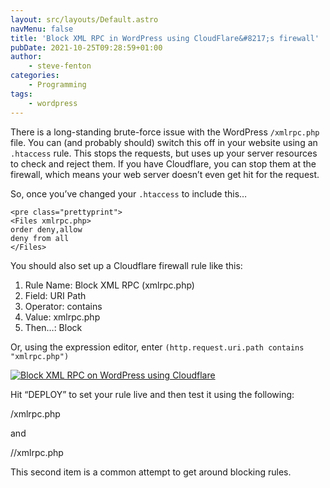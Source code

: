 ```yaml
---
layout: src/layouts/Default.astro
navMenu: false
title: 'Block XML RPC in WordPress using CloudFlare&#8217;s firewall'
pubDate: 2021-10-25T09:28:59+01:00
author:
    - steve-fenton
categories:
    - Programming
tags:
    - wordpress
---
```


There is a long-standing brute-force issue with the WordPress `/xmlrpc.php` file. You can (and probably should) switch this off in your website using an `.htaccess` rule. This stops the requests, but uses up your server resources to check and reject them. If you have Cloudflare, you can stop them at the firewall, which means your web server doesn’t even get hit for the request.

So, once you’ve changed your `.htaccess` to include this…

```
<pre class="prettyprint">
<Files xmlrpc.php>
order deny,allow
deny from all
</Files>
```
You should also set up a Cloudflare firewall rule like this:

1. Rule Name: Block XML RPC (xmlrpc.php)
2. Field: URI Path
3. Operator: contains
4. Value: xmlrpc.php
5. Then…: Block

Or, using the expression editor, enter `(http.request.uri.path contains "xmlrpc.php")`

[![Block XML RPC on WordPress using Cloudflare](https://www.stevefenton.co.uk/wp-content/uploads/2021/10/block-xmlrpc-on-cloudflare.jpg)](https://www.stevefenton.co.uk/2021/10/block-xml-rpc-in-wordpress-using-cloudflares-firewall/block-xmlrpc-on-cloudflare/)

Hit “DEPLOY” to set your rule live and then test it using the following:

<yourwebsite>/xmlrpc.php</yourwebsite>

and

<yourwebsite>//xmlrpc.php</yourwebsite>

This second item is a common attempt to get around blocking rules.